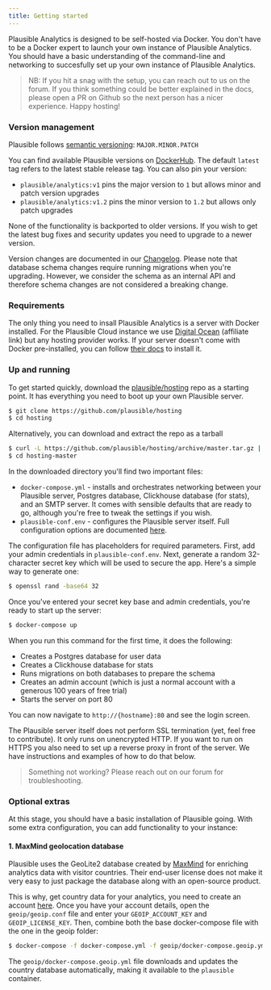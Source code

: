 ```yaml
---
title: Getting started
---
```


Plausible Analytics is designed to be self-hosted via Docker. You don't have to be a Docker expert
to launch your own instance of Plausible Analytics. You should have a basic understanding of the command-line
and networking to succesfully set up your own instance of Plausible Analytics.

> NB: If you hit a snag with the setup, you can reach out to us on the forum. If you think something could be better explained in the docs, please open a PR on Github so the next person has a nicer experience. Happy hosting!

### Version management

Plausible follows [semantic versioning](https://semver.org/): `MAJOR.MINOR.PATCH`

You can find available Plausible versions on [DockerHub](https://hub.docker.com/r/plausible/analytics). The default
`latest` tag refers to the latest stable release tag. You can also pin your version:

* `plausible/analytics:v1` pins the major version to `1` but allows minor and patch version upgrades
* `plausible/analytics:v1.2` pins the minor version to `1.2` but allows only patch upgrades

None of the functionality is backported to older versions. If you wish to get the latest bug fixes and security
updates you need to upgrade to a newer version.

Version changes are documented in our [Changelog](https://github.com/plausible/analytics/blob/master/CHANGELOG.md).
Please note that database schema changes require running migrations when you're upgrading. However, we consider the schema
as an internal API and therefore schema changes are not considered a breaking change.

### Requirements

The only thing you need to insall Plausible Analytics is a server with Docker installed. For the Plausible Cloud
instance we use [Digital Ocean](https://m.do.co/c/91569eca0213) (affiliate link) but any hosting provider works. If
your server doesn't come with Docker pre-installed, you can follow [their docs](https://docs.docker.com/get-docker/) to install it.

### Up and running

To get started quickly, download the [plausible/hosting](https://github.com/plausible/hosting) repo as a starting point. It has everything you need
to boot up your own Plausible server.

```bash
$ git clone https://github.com/plausible/hosting
$ cd hosting
```

Alternatively, you can download and extract the repo as a tarball

```bash
$ curl -L https://github.com/plausible/hosting/archive/master.tar.gz | tar -x
$ cd hosting-master
```

In the downloaded directory you'll find two important files:
* `docker-compose.yml` - installs and orchestrates networking between your Plausible server, Postgres database, Clickhouse database (for stats), and an SMTP server. It comes with sensible defaults that are ready to go, although you're free to tweak the settings if you wish.
* `plausible-conf.env` - configures the Plausible server itself. Full configuration options are documented [here](/self-hosting-configuration).

The configuration file has placeholders for required parameters. First, add your admin credentials in `plausible-conf.env`. Next,
generate a random 32-character secret key which will be used to secure the app. Here's a simple way to generate one:

```bash
$ openssl rand -base64 32
```

Once you've entered your secret key base and admin credentials, you're ready to start up the server:

```bash
$ docker-compose up
```

When you run this command for the first time, it does the following:
* Creates a Postgres database for user data
* Creates a Clickhouse database for stats
* Runs migrations on both databases to prepare the schema
* Creates an admin account (which is just a normal account with a generous 100 years of free trial)
* Starts the server on port 80

You can now navigate to `http://{hostname}:80` and see the login screen.

The Plausible server itself does not perform SSL termination (yet, feel free to contribute). It only runs on unencrypted HTTP.  If you want to run on HTTPS you also need to set up a reverse proxy in front of the server. We have instructions and examples of how to do that below.

> Something not working? Please reach out on our forum for troubleshooting.

### Optional extras

At this stage, you should have a basic installation of Plausible going. With some extra configuration, you can add functionality to
your instance:

#### 1. MaxMind geolocation database

Plausible uses the GeoLite2 database created by [MaxMind](https://www.maxmind.com) for enriching analytics data with visitor countries. Their
end-user license does not make it very easy to just package the database along with an open-source product.

This is why, get country data for your analytics, you need to create an account [here](https://www.maxmind.com/en/geolite2/signup). Once you have your account details, open the `geoip/geoip.conf` file and enter your `GEOIP_ACCOUNT_KEY` and `GEOIP_LICENSE_KEY`. Then, combine both the base docker-compose file with the one in the geoip folder:

```bash
$ docker-compose -f docker-compose.yml -f geoip/docker-compose.geoip.yml up
```

The `geoip/docker-compose.geoip.yml` file downloads and updates the country database automatically, making it available to the `plausible`
container.
